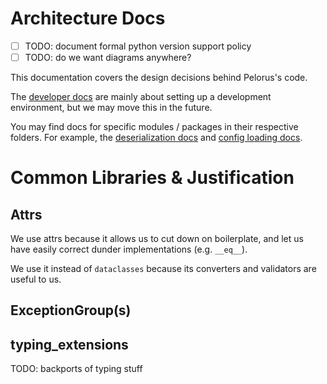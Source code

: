 # Architecture Docs

- [ ] TODO: document formal python version support policy
- [ ] TODO: do we want diagrams anywhere?

This documentation covers the design decisions behind Pelorus's code.

The [developer docs](https://pelorus.readthedocs.io/en/latest/Development/) are mainly about setting up a development environment, but we may move this in the future.

You may find docs for specific modules / packages in their respective folders.
For example, the [deserialization docs](../pelorus/deserialization/README.md) and [config loading docs](../pelorus/config/README.md).

# Common Libraries & Justification

## Attrs

We use attrs because it allows us to cut down on boilerplate,
and let us have easily correct dunder implementations (e.g. `__eq__`).

We use it instead of `dataclasses` because its converters and validators are useful to us.

## ExceptionGroup(s)

## typing_extensions

TODO: backports of typing stuff